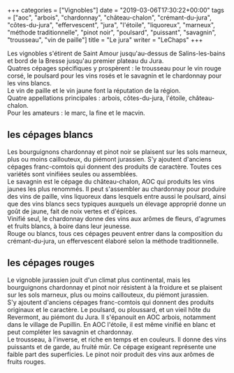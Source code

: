 +++
categories = ["Vignobles"]
date = "2019-03-06T17:30:22+00:00"
tags = ["aoc", "arbois", "chardonnay", "château-chalon", "crémant-du-jura", "côtes-du-jura", "effervescent", "jura", "l'étoile", "liquoreux", "marneux", "méthode traditionnelle", "pinot noir", "poulsard", "puissant", "savagnin", "trousseau", "vin de paille"] 
title = "Le jura"
writer = "LeChaps"
+++

Les vignobles s'étirent de Saint Amour jusqu'au-dessus de Salins-les-bains et bord de la Bresse jusqu'au premier plateau du Jura.  
Quatres cépages spécifiques y prospèrent : le trousseau pour le vin rouge corsé, le poulsard pour les vins rosés et le savagnin et le chardonnay pour les vins blancs.  
Le vin de paille et le vin jaune font la réputation de la région.  
Quatre appellations principales : arbois, côtes-du-jura, l'étoile, château-chalon.  
Pour les amateurs : le marc, la fine et le macvin.

## les cépages blancs

Les bourguignons chardonnay et pinot noir se plaisent sur les sols marneux, plus ou moins caillouteux, du piémont jurassien. S'y ajoutent d'anciens cépages franc-comtois qui donnent des produits de caractère. Toutes ces variétés sont vinifiées seules ou assemblées.  
Le savagnin est le cépage du château-chalon, AOC qui produits les vins jaunes les plus renommés. Il peut s'assembler au chardonnay pour produire des vins de paille, vins liquoreux dans lesquels entre aussi le poulsard, ainsi que des vins blancs secs typiques auxquels un élevage approprié donne un goût de jaune, fait de noix vertes et d'épices.  
Vinifié seul, le chardonnay donne des vins aux arômes de fleurs, d'agrumes et fruits blancs, à boire dans leur jeunesse.  
Rouge ou blancs, tous ces cépages peuvent entrer dans la composition du crémant-du-jura, un effervescent élaboré selon la méthode traditionnelle.

## les cépages rouges

Le vignoble jurassien jouit d'un climat plus continental, mais les bourguignons chardonnay et pinot noir résistent à la froidure et se plaisent sur les sols marneux, plus ou moins caillouteux, du piémont jurassien.  
S'y ajoutent d'anciens cépages franc-comtois qui donnent des produits originaux et le caractère. Le poulsard, ou ploussard, et un vieil hôte du Revermont, au piémont du Jura. Il s'épanouit en AOC arbois, notamment dans le village de Pupillin. En AOC l'étoile, il est même vinifié en blanc et peut compléter les savagnin et chardonnay.  
Le trousseau, à l'inverse, et riche en temps et en couleurs. Il donne des vins puissants et de garde, au fruité mûr. Ce cépage exigeant représente une faible part des superficies. Le pinot noir produit des vins aux arômes de fruits rouges.
